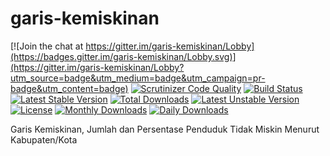 # garis-kemiskinan

[![Join the chat at https://gitter.im/garis-kemiskinan/Lobby](https://badges.gitter.im/garis-kemiskinan/Lobby.svg)](https://gitter.im/garis-kemiskinan/Lobby?utm_source=badge&utm_medium=badge&utm_campaign=pr-badge&utm_content=badge)
[![Scrutinizer Code Quality](https://scrutinizer-ci.com/g/bantenprov/garis-kemiskinan/badges/quality-score.png?b=master)](https://scrutinizer-ci.com/g/bantenprov/garis-kemiskinan/?branch=master)
[![Build Status](https://scrutinizer-ci.com/g/bantenprov/garis-kemiskinan/badges/build.png?b=master)](https://scrutinizer-ci.com/g/bantenprov/garis-kemiskinan/build-status/master)
[![Latest Stable Version](https://poser.pugx.org/bantenprov/garis-kemiskinan/v/stable)](https://packagist.org/packages/bantenprov/garis-kemiskinan)
[![Total Downloads](https://poser.pugx.org/bantenprov/garis-kemiskinan/downloads)](https://packagist.org/packages/bantenprov/garis-kemiskinan)
[![Latest Unstable Version](https://poser.pugx.org/bantenprov/garis-kemiskinan/v/unstable)](https://packagist.org/packages/bantenprov/garis-kemiskinan)
[![License](https://poser.pugx.org/bantenprov/garis-kemiskinan/license)](https://packagist.org/packages/bantenprov/garis-kemiskinan)
[![Monthly Downloads](https://poser.pugx.org/bantenprov/garis-kemiskinan/d/monthly)](https://packagist.org/packages/bantenprov/garis-kemiskinan)
[![Daily Downloads](https://poser.pugx.org/bantenprov/garis-kemiskinan/d/daily)](https://packagist.org/packages/bantenprov/garis-kemiskinan)

Garis Kemiskinan, Jumlah dan Persentase Penduduk Tidak Miskin Menurut Kabupaten/Kota

